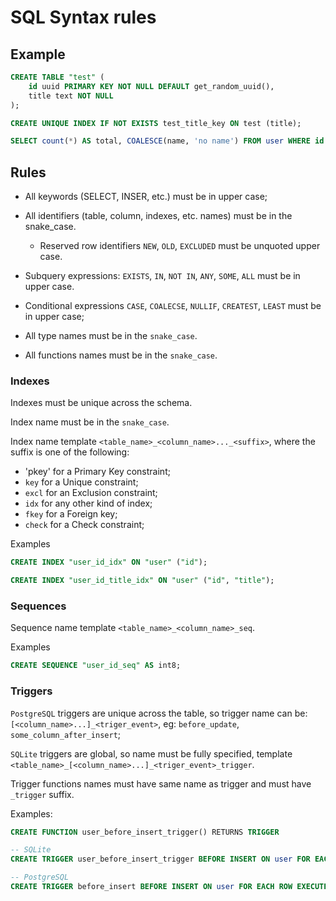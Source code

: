 # SQL Syntax rules

## Example

```sql
CREATE TABLE "test" (
	id uuid PRIMARY KEY NOT NULL DEFAULT get_random_uuid(),
	title text NOT NULL
);

CREATE UNIQUE INDEX IF NOT EXISTS test_title_key ON test (title);

SELECT count(*) AS total, COALESCE(name, 'no name') FROM user WHERE id IN (100, 101) GROUP BY group;
```

## Rules

-   All keywords (SELECT, INSER, etc.) must be in upper case;

-   All identifiers (table, column, indexes, etc. names) must be in the snake_case.

    -   Reserved row identifiers `NEW`, `OLD`, `EXCLUDED` must be unquoted upper case.

-   Subquery expressions: `EXISTS`, `IN`, `NOT IN`, `ANY`, `SOME`, `ALL` must be in upper case.

-   Conditional expressions `CASE`, `COALECSE`, `NULLIF`, `CREATEST`, `LEAST` must be in upper case;

-   All type names must be in the `snake_case`.

-   All functions names must be in the `snake_case`.

### Indexes

Indexes must be unique across the schema.

Index name must be in the `snake_case`.

Index name template `<table_name>_<column_name>..._<suffix>`, where the suffix is one of the following:

-   'pkey' for a Primary Key constraint;
-   `key` for a Unique constraint;
-   `excl` for an Exclusion constraint;
-   `idx` for any other kind of index;
-   `fkey` for a Foreign key;
-   `check` for a Check constraint;

Examples

```sql
CREATE INDEX "user_id_idx" ON "user" ("id");

CREATE INDEX "user_id_title_idx" ON "user" ("id", "title");
```

### Sequences

Sequence name template `<table_name>_<column_name>_seq`.

Examples

```sql
CREATE SEQUENCE "user_id_seq" AS int8;
```

### Triggers

`PostgreSQL` triggers are unique across the table, so trigger name can be: `[<column_name>...]_<triger_event>`, eg: `before_update`, `some_column_after_insert`;

`SQLite` triggers are global, so name must be fully specified, template `<table_name>_[<column_name>...]_<triger_event>_trigger`.

Trigger functions names must have same name as trigger and must have `_trigger` suffix.

Examples:

```sql
CREATE FUNCTION user_before_insert_trigger() RETURNS TRIGGER

-- SQLite
CREATE TRIGGER user_before_insert_trigger BEFORE INSERT ON user FOR EACH ROW EXECUTE PROCEDURE user_before_insert_trigger();

-- PostgreSQL
CREATE TRIGGER before_insert BEFORE INSERT ON user FOR EACH ROW EXECUTE PROCEDURE user_before_insert_trigger();
```
